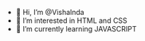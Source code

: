 - 👋 Hi, I’m @Vishalnda
- 👀 I’m interested in HTML and CSS 
- 🌱 I’m currently learning JAVASCRIPT

<!---
Vishalnda/Vishalnda is a ✨ special ✨ repository because its `README.md` (this file) appears on your GitHub profile.
You can click the Preview link to take a look at your changes.
--->
